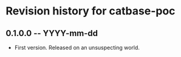 # Revision history for catbase-poc

## 0.1.0.0 -- YYYY-mm-dd

* First version. Released on an unsuspecting world.
